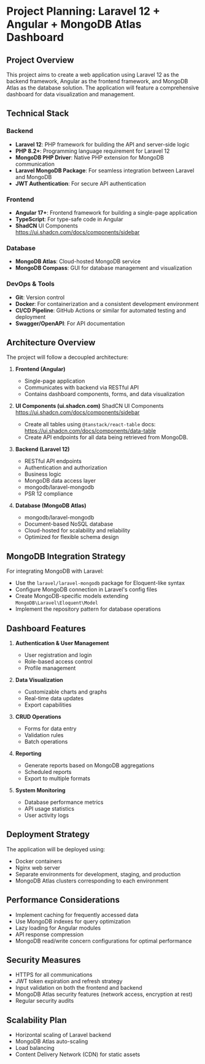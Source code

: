 # Project Planning: Laravel 12 + Angular + MongoDB Atlas Dashboard

## Project Overview
This project aims to create a web application using Laravel 12 as the backend framework, Angular as the frontend framework, and MongoDB Atlas as the database solution. The application will feature a comprehensive dashboard for data visualization and management.

## Technical Stack

### Backend
- **Laravel 12**: PHP framework for building the API and server-side logic
- **PHP 8.2+**: Programming language requirement for Laravel 12
- **MongoDB PHP Driver**: Native PHP extension for MongoDB communication
- **Laravel MongoDB Package**: For seamless integration between Laravel and MongoDB
- **JWT Authentication**: For secure API authentication

### Frontend
- **Angular 17+**: Frontend framework for building a single-page application
- **TypeScript**: For type-safe code in Angular
- **ShadCN** UI Components https://ui.shadcn.com/docs/components/sidebar

### Database
- **MongoDB Atlas**: Cloud-hosted MongoDB service
- **MongoDB Compass**: GUI for database management and visualization

### DevOps & Tools
- **Git**: Version control
- **Docker**: For containerization and a consistent development environment
- **CI/CD Pipeline**: GitHub Actions or similar for automated testing and deployment
- **Swagger/OpenAPI**: For API documentation

## Architecture Overview

The project will follow a decoupled architecture:

1. **Frontend (Angular)**
   - Single-page application
   - Communicates with backend via RESTful API
   - Contains dashboard components, forms, and data visualization

2. **UI Components (ui.shadcn.com)**  ShadCN UI Components https://ui.shadcn.com/docs/components/sidebar
   - Create all tables using `@tanstack/react-table` docs: https://ui.shadcn.com/docs/components/data-table
   - Create API endpoints for all data being retrieved from MongoDB. 
   
   

3. **Backend (Laravel 12)**
   - RESTful API endpoints
   - Authentication and authorization
   - Business logic
   - MongoDB data access layer
   - mongodb/laravel-mongodb 
   - PSR 12 compliance
   

4. **Database (MongoDB Atlas)**
   - mongodb/laravel-mongodb
   - Document-based NoSQL database
   - Cloud-hosted for scalability and reliability
   - Optimized for flexible schema design

## MongoDB Integration Strategy

For integrating MongoDB with Laravel:
- Use the `laravel/laravel-mongodb` package for Eloquent-like syntax
- Configure MongoDB connection in Laravel's config files
- Create MongoDB-specific models extending `MongoDB\Laravel\Eloquent\Model`
- Implement the repository pattern for database operations

## Dashboard Features

1. **Authentication & User Management**
   - User registration and login
   - Role-based access control
   - Profile management

2. **Data Visualization**
   - Customizable charts and graphs
   - Real-time data updates
   - Export capabilities

3. **CRUD Operations**
   - Forms for data entry
   - Validation rules
   - Batch operations

4. **Reporting**
   - Generate reports based on MongoDB aggregations
   - Scheduled reports
   - Export to multiple formats

5. **System Monitoring**
   - Database performance metrics
   - API usage statistics
   - User activity logs

## Deployment Strategy

The application will be deployed using:
- Docker containers
- Nginx web server
- Separate environments for development, staging, and production
- MongoDB Atlas clusters corresponding to each environment

## Performance Considerations

- Implement caching for frequently accessed data
- Use MongoDB indexes for query optimization
- Lazy loading for Angular modules
- API response compression
- MongoDB read/write concern configurations for optimal performance

## Security Measures

- HTTPS for all communications
- JWT token expiration and refresh strategy
- Input validation on both the frontend and backend
- MongoDB Atlas security features (network access, encryption at rest)
- Regular security audits

## Scalability Plan

- Horizontal scaling of Laravel backend
- MongoDB Atlas auto-scaling
- Load balancing
- Content Delivery Network (CDN) for static assets
